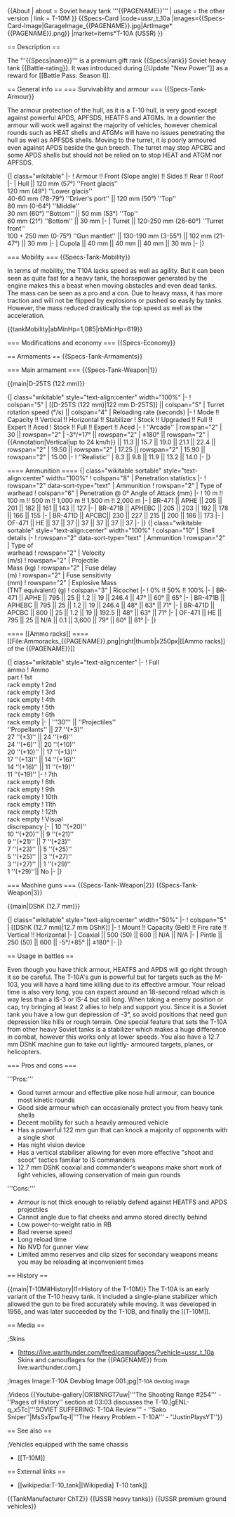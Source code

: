 {{About
| about = Soviet heavy tank '''{{PAGENAME}}'''
| usage = the other version
| link = T-10M
}}
{{Specs-Card
|code=ussr_t_10a
|images={{Specs-Card-Image|GarageImage_{{PAGENAME}}.jpg|ArtImage*{{PAGENAME}}.png}}
|market=items*Т-10А (USSR)
}}

== Description ==

<!-- ''In the description, the first part should be about the history of the creation and combat usage of the vehicle, as well as its key features. In the second part, tell the reader about the ground vehicle in the game. Insert a screenshot of the vehicle, so that if the novice player does not remember the vehicle by name, he will immediately understand what kind of vehicle the article is talking about.'' -->

The '''{{Specs|name}}''' is a premium gift rank {{Specs|rank}} Soviet heavy tank {{Battle-rating}}. It was introduced during [[Update "New Power"]] as a reward for [[Battle Pass: Season I]].

== General info ==
=== Survivability and armour ===
{{Specs-Tank-Armour}}

<!-- ''Describe armour protection. Note the most well protected and key weak areas. Appreciate the layout of modules as well as the number and location of crew members. Is the level of armour protection sufficient, is the placement of modules helpful for survival in combat? If necessary use a visual template to indicate the most secure and weak zones of the armour.'' -->

The armour protection of the hull, as it is a T-10 hull, is very good except against powerful APDS, APFSDS, HEATFS and ATGMs. In a downtier the armour will work well against the majority of vehicles, however chemical rounds such as HEAT shells and ATGMs will have no issues penetrating the hull as well as APFSDS shells. Moving to the turret, it is poorly armoured even against APDS beside the gun breech. The turret may stop APCBC and some APDS shells but should not be relied on to stop HEAT and ATGM nor APFSDS.

{| class="wikitable"
|-
! Armour !! Front (Slope angle) !! Sides !! Rear !! Roof
|-
| Hull || 120 mm (57°) ''Front glacis'' <br> 120 mm (49°) ''Lower glacis'' <br> 40-60 mm (78-79°) ''Driver's port'' || 120 mm (50°) ''Top'' <br> 80 mm (0-64°) ''Middle'' <br> 30 mm (60°) ''Bottom'' || 50 mm (53°) ''Top'' <br> 60 mm (21°) ''Bottom'' || 30 mm
|-
| Turret || 120-250 mm (26-60°) ''Turret front'' <br> 100 + 250 mm (0-75°) ''Gun mantlet'' || 130-190 mm (3-55°) || 102 mm (21-47°) || 30 mm
|-
| Cupola || 40 mm || 40 mm || 40 mm || 30 mm
|-
|}

=== Mobility ===
{{Specs-Tank-Mobility}}

<!-- ''Write about the mobility of the ground vehicle. Estimate the specific power and manoeuvrability, as well as the maximum speed forwards and backwards.'' -->

In terms of mobility, the T10A lacks speed as well as agility. But it can been seen as quite fast for a heavy tank, the horsepower generated by the engine makes this a beast when moving obstacles and even dead tanks. The mass can be seen as a pro and a con. Due to heavy mass, it has more traction and will not be flipped by explosions or pushed so easily by tanks. However, the mass reduced drastically the top speed as well as the acceleration.

{{tankMobility|abMinHp=1,085|rbMinHp=619}}

=== Modifications and economy ===
{{Specs-Economy}}

== Armaments ==
{{Specs-Tank-Armaments}}

=== Main armament ===
{{Specs-Tank-Weapon|1}}

<!-- ''Give the reader information about the characteristics of the main gun. Assess its effectiveness in a battle based on the reloading speed, ballistics and the power of shells. Do not forget about the flexibility of the fire, that is how quickly the cannon can be aimed at the target, open fire on it and aim at another enemy. Add a link to the main article on the gun: <code><nowiki>{{main|Name of the weapon}}</nowiki></code>. Describe in general terms the ammunition available for the main gun. Give advice on how to use them and how to fill the ammunition storage.'' -->

{{main|D-25TS (122 mm)}}

{| class="wikitable" style="text-align:center" width="100%"
|-
! colspan="5" | [[D-25TS (122 mm)|122 mm D-25TS]] || colspan="5" | Turret rotation speed (°/s) || colspan="4" | Reloading rate (seconds)
|-
! Mode !! Capacity !! Vertical !! Horizontal !! Stabilizer
! Stock !! Upgraded !! Full !! Expert !! Aced
! Stock !! Full !! Expert !! Aced
|-
! ''Arcade''
| rowspan="2" | 30 || rowspan="2" | -3°/+17° || rowspan="2" | ±180° || rowspan="2" | {{Annotation|Vertical|up to 24 km/h}} || 11.3 || 15.7 || 19.0 || 21.1 || 22.4 || rowspan="2" | 19.50 || rowspan="2" | 17.25 || rowspan="2" | 15.90 || rowspan="2" | 15.00
|-
! ''Realistic''
| 8.3 || 9.8 || 11.9 || 13.2 || 14.0
|-
|}

==== Ammunition ====
{| class="wikitable sortable" style="text-align:center" width="100%"
! colspan="8" | Penetration statistics
|-
! rowspan="2" data-sort-type="text" | Ammunition
! rowspan="2" | Type of<br>warhead
! colspan="6" | Penetration @ 0° Angle of Attack (mm)
|-
! 10 m !! 100 m !! 500 m !! 1,000 m !! 1,500 m !! 2,000 m
|-
| BR-471 || APHE || 205 || 201 || 182 || 161 || 143 || 127
|-
| BR-471B || APHEBC || 205 || 203 || 192 || 178 || 166 || 155
|-
| BR-471D || APCBC|| 230 || 227 || 215 || 200 || 186 || 173
|-
| OF-471 || HE || 37 || 37 || 37 || 37 || 37 || 37
|-
|}
{| class="wikitable sortable" style="text-align:center" width="100%"
! colspan="10" | Shell details
|-
! rowspan="2" data-sort-type="text" | Ammunition
! rowspan="2" | Type of<br>warhead
! rowspan="2" | Velocity<br>(m/s)
! rowspan="2" | Projectile<br>Mass (kg)
! rowspan="2" | Fuse delay<br>(m)
! rowspan="2" | Fuse sensitivity<br>(mm)
! rowspan="2" | Explosive Mass<br>(TNT equivalent) (g)
! colspan="3" | Ricochet
|-
! 0% !! 50% !! 100%
|-
| BR-471 || APHE || 795 || 25 || 1.2 || 19 || 246.4 || 47° || 60° || 65°
|-
| BR-471B || APHEBC || 795 || 25 || 1.2 || 19 || 246.4 || 48° || 63° || 71°
|-
| BR-471D || APCBC || 800 || 25 || 1.2 || 19 || 192.5 || 48° || 63° || 71°
|-
| OF-471 || HE || 795 || 25 || N/A || 0.1 || 3,600 || 79° || 80° || 81°
|-
|}

==== [[Ammo racks]] ====
[[File:Ammoracks_{{PAGENAME}}.png|right|thumb|x250px|[[Ammo racks]] of the {{PAGENAME}}]]

<!-- '''Last updated: 2.3.0.62''' -->

{| class="wikitable" style="text-align:center"
|-
! Full<br>ammo
! Ammo<br>part
! 1st<br>rack empty
! 2nd<br>rack empty
! 3rd<br>rack empty
! 4th<br>rack empty
! 5th<br>rack empty
! 6th<br>rack empty
|-
| '''30''' || ''Projectiles'' <br> ''Propellants'' || 27&nbsp;''(+3)'' <br> 27&nbsp;''(+3)'' || 24&nbsp;''(+6)'' <br> 24&nbsp;''(+6)'' || 20&nbsp;''(+10)'' <br> 20&nbsp;''(+10)'' || 17&nbsp;''(+13)'' <br> 17&nbsp;''(+13)'' || 14&nbsp;''(+16)'' <br> 14&nbsp;''(+16)'' || 11&nbsp;''(+19)'' <br> 11&nbsp;''(+19)''
|-
! 7th<br>rack empty
! 8th<br>rack empty
! 9th<br>rack empty
! 10th<br>rack empty
! 11th<br>rack empty
! 12th<br>rack empty
! Visual<br>discrepancy
|-
| 10&nbsp;''(+20)'' <br> 10&nbsp;''(+20)'' || 9&nbsp;''(+21)'' <br> 9&nbsp;''(+21)'' || 7&nbsp;''(+23)'' <br> 7&nbsp;''(+23)'' || 5&nbsp;''(+25)'' <br> 5&nbsp;''(+25)'' || 3&nbsp;''(+27)'' <br> 3&nbsp;''(+27)'' || 1&nbsp;''(+29)'' <br> 1&nbsp;''(+29)''|| No
|-
|}

=== Machine guns ===
{{Specs-Tank-Weapon|2}}
{{Specs-Tank-Weapon|3}}

<!-- ''Offensive and anti-aircraft machine guns not only allow you to fight some aircraft but also are effective against lightly armoured vehicles. Evaluate machine guns and give recommendations on its use.'' -->

{{main|DShK (12.7 mm)}}

{| class="wikitable" style="text-align:center" width="50%"
|-
! colspan="5" | [[DShK (12.7 mm)|12.7 mm DShK]]
|-
! Mount !! Capacity (Belt) !! Fire rate !! Vertical !! Horizontal
|-
| Coaxial || 500 (50) || 600 || N/A || N/A
|-
| Pintle || 250 (50) || 600 || -5°/+85° || ±180°
|-
|}

== Usage in battles ==

<!-- ''Describe the tactics of playing in the vehicle, the features of using vehicles in the team and advice on tactics. Refrain from creating a "guide" - do not impose a single point of view but instead give the reader food for thought. Describe the most dangerous enemies and give recommendations on fighting them. If necessary, note the specifics of the game in different modes (AB, RB, SB).'' -->

Even though you have thick armour, HEATFS and APDS will go right through it so be careful. The T-10A's gun is powerful but for targets such as the M-103, you will have a hard time killing due to its effective armour. Your reload time is also very long, you can expect around an 18-second reload which is way less than a IS-3 or IS-4 but still long. When taking a enemy position or cap, try bringing at least 2 allies to help and support you. Since it is a Soviet tank you have a low gun depression of -3°, so avoid positions that need gun depression like hills or rough terrain. One special feature that sets the T-10A from other heavy Soviet tanks is a stabilizer which makes a huge difference in combat, however this works only at lower speeds. You also have a 12.7 mm DShK machine gun to take out lightly- armoured targets, planes, or helicopters.

=== Pros and cons ===

<!-- ''Summarise and briefly evaluate the vehicle in terms of its characteristics and combat effectiveness. Mark its pros and cons in a bulleted list. Try not to use more than 6 points for each of the characteristics. Avoid using categorical definitions such as "bad", "good" and the like - use substitutions with softer forms such as "inadequate" and "effective".'' -->

'''Pros:'''

- Good turret armour and effective pike nose hull armour, can bounce most kinetic rounds
- Good side armour which can occasionally protect you from heavy tank shells
- Decent mobility for such a heavily armoured vehicle
- Has a powerful 122 mm gun that can knock a majority of opponents with a single shot
- Has night vision device
- Has a vertical stabiliser allowing for even more effective "shoot and scoot" tactics familiar to IS commanders
- 12.7 mm DShK coaxial and commander's weapons make short work of light vehicles, allowing conservation of main gun rounds

'''Cons:'''

- Armour is not thick enough to reliably defend against HEATFS and APDS projectiles
- Cannot angle due to flat cheeks and ammo stored directly behind
- Low power-to-weight ratio in RB
- Bad reverse speed
- Long reload time
- No NVD for gunner view
- Limited ammo reserves and clip sizes for secondary weapons means you may be reloading at inconvenient times

== History ==

<!-- ''Describe the history of the creation and combat usage of the vehicle in more detail than in the introduction. If the historical reference turns out to be too long, take it to a separate article, taking a link to the article about the vehicle and adding a block "/History" (example: <nowiki>https://wiki.warthunder.com/(Vehicle-name)/History</nowiki>) and add a link to it here using the <code>main</code> template. Be sure to reference text and sources by using <code><nowiki><ref></ref></nowiki></code>, as well as adding them at the end of the article with <code><nowiki><references /></nowiki></code>. This section may also include the vehicle's dev blog entry (if applicable) and the in-game encyclopedia description (under <code><nowiki>=== In-game description ===</nowiki></code>, also if applicable).'' -->

{{main|T-10M#History|l1=History of the T-10M}}
The T-10A is an early variant of the T-10 heavy tank. It included a single-plane stabilizer which allowed the gun to be fired accurately while moving. It was developed in 1956, and was later succeeded by the T-10B, and finally the [[T-10M]].

== Media ==

<!-- ''Excellent additions to the article would be video guides, screenshots from the game, and photos.'' -->

;Skins

- [https://live.warthunder.com/feed/camouflages/?vehicle=ussr_t_10a Skins and camouflages for the {{PAGENAME}} from live.warthunder.com.]

;Images
<gallery mode="packed-hover">
Image:T-10A Devblog Image 001.jpg|<small>T-10A devblog image</small>
</gallery>

;Videos
{{Youtube-gallery|OR18NRGT7uw|'''The Shooting Range #254''' - ''Pages of History'' section at 03:03 discusses the T-10.|gENL-q_x5Tc|'''SOVIET SUFFERING: T-10A Review''' - ''Sako Sniper''|MsSxTpwTq-I|'''The Heavy Problem - T-10A''' - ''JustinPlaysYT''}}

== See also ==

<!-- ''Links to the articles on the War Thunder Wiki that you think will be useful for the reader, for example:''
* ''reference to the series of the vehicles;''
* ''links to approximate analogues of other nations and research trees.'' -->

;Vehicles equipped with the same chassis

- [[T-10M]]

== External links ==

<!-- ''Paste links to sources and external resources, such as:''
* ''topic on the official game forum;''
* ''other literature.'' -->

- [[wikipedia:T-10_tank|[Wikipedia] T-10 tank]]

{{TankManufacturer ChTZ}}
{{USSR heavy tanks}}
{{USSR premium ground vehicles}}
